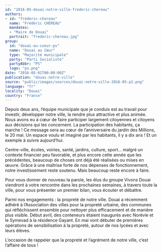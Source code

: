 ```yaml
---
id: "2016-05-douai-notre-ville-frederic-chereau"
authors:
- id: "frederic-chereau"
  name: "Frédéric CHÉREAU"
  mandates: 
  - "Maire de Douai"
  portrait: "frederic-chereau.jpg"
group:
  id: "douai-au-coeur-ps"
  name: "Douai au Cœur"
  type: "Majorité municipale"
  party: "Parti Socialiste"
  partyAbbr: "PS"
  logo: "ps.png"
date: "2016-05-01T00:00:00Z"
publication: "douai-notre-ville"
source: "public/images/sources/douai-notre-ville-2016-05-p2.png"
language: "fr"
locality: "Douai"
country: "France"
---
```


Depuis deux ans, l’équipe municipale que je conduis est au travail pour investir, développer notre ville, la rendre plus attractive et plus animée. Nous avons eu à cœur de faire participer largement citoyennes et citoyens aux décisions qui les concernent. La participation des habitants, ça marche ! Ce message sera au cœur de l’anniversaire du jardin des Millions, le 20 mai. Un espace voulu et imaginé par les habitants, il y a dix ans ! Et un exemple à suivre aujourd’hui.

Centre-ville, écoles, voiries, santé, jardins, culture, sport… malgré un contexte financier peu favorable, et plus encore cette année que les précédentes, beaucoup de choses ont déjà été réalisées ou mises en œuvre. Grâce à une maîtrise forte de nos dépenses de fonctionnement, notre investissement reste soutenu. Mais beaucoup reste encore à faire.

Pour vous donner de nouveau la parole, les élus du groupe Vivons Douai viendront à votre rencontre dans les prochaines semaines, à travers toute la ville, pour vous présenter un premier bilan, vous écouter et débattre.

Parmi nos engagements : la propreté de notre ville. Douai a récemment adhéré à l’Association des villes pour la propreté urbaine, des communes qui réfléchissent ensemble pour nettoyer plus efficacement et de manière plus visible. Début avril, des conteneurs étaient inaugurés avec Norévie et le Symevad à la résidence Gayant. En mai vont débuter de premières opérations de sensibilisation à la propreté, autour de nos lycées et avec leurs élèves.

L’occasion de rappeler que la propreté et l’agrément de notre ville, c’est l’affaire de tous !
